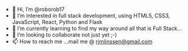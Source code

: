 - 👋 Hi, I’m @roborob17
- 👀 I’m interested in full stack development, using HTML5, CSS3, JavaScript, React, Python and Flask
- 🌱 I’m currently learning to find my way around all that is Full Stack...
- 💞️ I’m looking to collaborate not just yet ;-)
- 📫 How to reach me ...mail me @ rjmlinssen@gmail.com

<!---
roborob17/roborob17 is a ✨ special ✨ repository because its `README.md` (this file) appears on your GitHub profile.
You can click the Preview link to take a look at your changes.
--->
